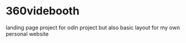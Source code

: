 # 360videbooth
landing page project for odin project but also basic layout for my own personal website
